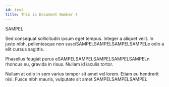```yaml
---
id: test
title: This is Document Number 4
---
```


SAMPEL

Sed consequat sollicitudin ipsum eget tempus. Integer a aliquet velit. In justo nibh, pellentesque non susciSAMPELSAMPELSAMPELSAMPELe odio a elit cursus sagittis.

Phasellus feugiat purus eSAMPELSAMPELSAMPELSAMPELSAMPELn rhoncus eu, gravida in risus. Nullam id iaculis tortor.

Nullam at odio in sem varius tempor sit amet vel lorem. Etiam eu hendrerit nisl. Fusce nibh mauris, vulputate sit amet SAMPELSAMPELSAMPEL
